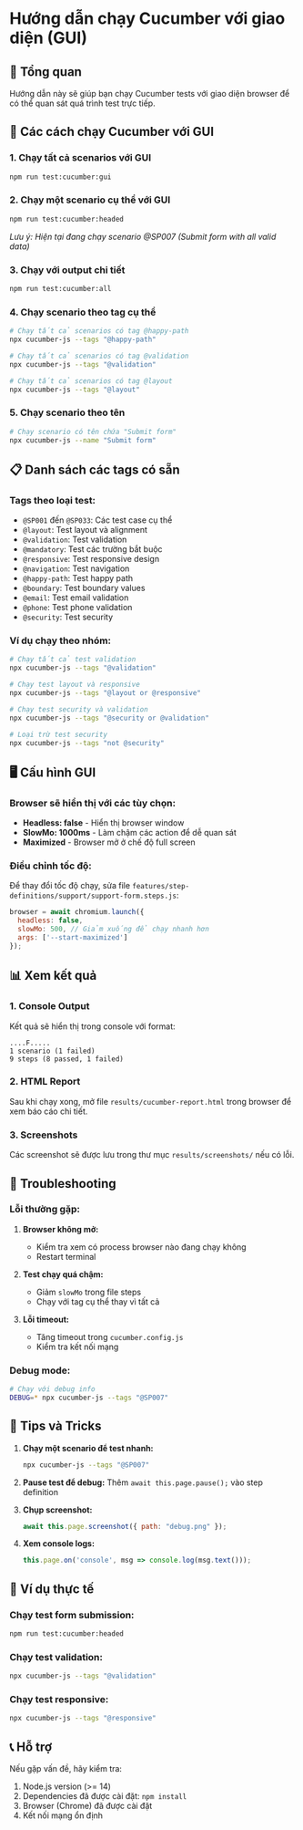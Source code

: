 # Hướng dẫn chạy Cucumber với giao diện (GUI)

## 🎯 Tổng quan
Hướng dẫn này sẽ giúp bạn chạy Cucumber tests với giao diện browser để có thể quan sát quá trình test trực tiếp.

## 🚀 Các cách chạy Cucumber với GUI

### 1. Chạy tất cả scenarios với GUI
```bash
npm run test:cucumber:gui
```

### 2. Chạy một scenario cụ thể với GUI
```bash
npm run test:cucumber:headed
```
*Lưu ý: Hiện tại đang chạy scenario @SP007 (Submit form with all valid data)*

### 3. Chạy với output chi tiết
```bash
npm run test:cucumber:all
```

### 4. Chạy scenario theo tag cụ thể
```bash
# Chạy tất cả scenarios có tag @happy-path
npx cucumber-js --tags "@happy-path"

# Chạy tất cả scenarios có tag @validation
npx cucumber-js --tags "@validation"

# Chạy tất cả scenarios có tag @layout
npx cucumber-js --tags "@layout"
```

### 5. Chạy scenario theo tên
```bash
# Chạy scenario có tên chứa "Submit form"
npx cucumber-js --name "Submit form"
```

## 📋 Danh sách các tags có sẵn

### Tags theo loại test:
- `@SP001` đến `@SP033`: Các test case cụ thể
- `@layout`: Test layout và alignment
- `@validation`: Test validation
- `@mandatory`: Test các trường bắt buộc
- `@responsive`: Test responsive design
- `@navigation`: Test navigation
- `@happy-path`: Test happy path
- `@boundary`: Test boundary values
- `@email`: Test email validation
- `@phone`: Test phone validation
- `@security`: Test security

### Ví dụ chạy theo nhóm:
```bash
# Chạy tất cả test validation
npx cucumber-js --tags "@validation"

# Chạy test layout và responsive
npx cucumber-js --tags "@layout or @responsive"

# Chạy test security và validation
npx cucumber-js --tags "@security or @validation"

# Loại trừ test security
npx cucumber-js --tags "not @security"
```

## 🖥️ Cấu hình GUI

### Browser sẽ hiển thị với các tùy chọn:
- **Headless: false** - Hiển thị browser window
- **SlowMo: 1000ms** - Làm chậm các action để dễ quan sát
- **Maximized** - Browser mở ở chế độ full screen

### Điều chỉnh tốc độ:
Để thay đổi tốc độ chạy, sửa file `features/step-definitions/support/support-form.steps.js`:

```javascript
browser = await chromium.launch({ 
  headless: false,
  slowMo: 500, // Giảm xuống để chạy nhanh hơn
  args: ['--start-maximized']
});
```

## 📊 Xem kết quả

### 1. Console Output
Kết quả sẽ hiển thị trong console với format:
```
....F.....
1 scenario (1 failed)
9 steps (8 passed, 1 failed)
```

### 2. HTML Report
Sau khi chạy xong, mở file `results/cucumber-report.html` trong browser để xem báo cáo chi tiết.

### 3. Screenshots
Các screenshot sẽ được lưu trong thư mục `results/screenshots/` nếu có lỗi.

## 🔧 Troubleshooting

### Lỗi thường gặp:

1. **Browser không mở:**
   - Kiểm tra xem có process browser nào đang chạy không
   - Restart terminal

2. **Test chạy quá chậm:**
   - Giảm `slowMo` trong file steps
   - Chạy với tag cụ thể thay vì tất cả

3. **Lỗi timeout:**
   - Tăng timeout trong `cucumber.config.js`
   - Kiểm tra kết nối mạng

### Debug mode:
```bash
# Chạy với debug info
DEBUG=* npx cucumber-js --tags "@SP007"
```

## 📝 Tips và Tricks

1. **Chạy một scenario để test nhanh:**
   ```bash
   npx cucumber-js --tags "@SP007"
   ```

2. **Pause test để debug:**
   Thêm `await this.page.pause();` vào step definition

3. **Chụp screenshot:**
   ```javascript
   await this.page.screenshot({ path: "debug.png" });
   ```

4. **Xem console logs:**
   ```javascript
   this.page.on('console', msg => console.log(msg.text()));
   ```

## 🎯 Ví dụ thực tế

### Chạy test form submission:
```bash
npm run test:cucumber:headed
```

### Chạy test validation:
```bash
npx cucumber-js --tags "@validation"
```

### Chạy test responsive:
```bash
npx cucumber-js --tags "@responsive"
```

## 📞 Hỗ trợ

Nếu gặp vấn đề, hãy kiểm tra:
1. Node.js version (>= 14)
2. Dependencies đã được cài đặt: `npm install`
3. Browser (Chrome) đã được cài đặt
4. Kết nối mạng ổn định 